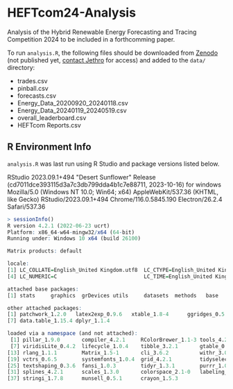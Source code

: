 # HEFTcom24-Analysis

Analysis of the Hybrid Renewable Energy Forecasting and Tracing Competition 2024 to be included in a forthcomming paper.

To run `analysis.R`, the following files should be downloaded from [Zenodo](https://doi.org/10.5281/zenodo.13950764) (not published yet, [contact Jethro](mailto:jethro.browell@glasgow.ac.uk) for access) and added to the `data/` directory:
- trades.csv
- pinball.csv
- forecasts.csv
- Energy_Data_20200920_20240118.csv
- Energy_Data_20240119_20240519.csv
- overall_leaderboard.csv
- HEFTcom Reports.csv


## R Environment Info

`analysis.R` was last run using R Studio and package versions listed below.


RStudio 2023.09.1+494 "Desert Sunflower" Release (cd7011dce393115d3a7c3db799dda4b1c7e88711, 2023-10-16) for windows
Mozilla/5.0 (Windows NT 10.0; Win64; x64) AppleWebKit/537.36 (KHTML, like Gecko) RStudio/2023.09.1+494 Chrome/116.0.5845.190 Electron/26.2.4 Safari/537.36


```r
> sessionInfo()
R version 4.2.1 (2022-06-23 ucrt)
Platform: x86_64-w64-mingw32/x64 (64-bit)
Running under: Windows 10 x64 (build 26100)

Matrix products: default

locale:
[1] LC_COLLATE=English_United Kingdom.utf8  LC_CTYPE=English_United Kingdom.utf8    LC_MONETARY=English_United Kingdom.utf8
[4] LC_NUMERIC=C                            LC_TIME=English_United Kingdom.utf8    

attached base packages:
[1] stats     graphics  grDevices utils     datasets  methods   base     

other attached packages:
[1] patchwork_1.2.0   latex2exp_0.9.6   xtable_1.8-4      ggridges_0.5.4    ggplot2_3.5.1     rstudioapi_0.14  
[7] data.table_1.15.4 dplyr_1.1.4      

loaded via a namespace (and not attached):
 [1] pillar_1.9.0       compiler_4.2.1     RColorBrewer_1.1-3 tools_4.2.1        lattice_0.20-45    nlme_3.1-157      
 [7] viridisLite_0.4.2  lifecycle_1.0.4    tibble_3.2.1       gtable_0.3.5       mgcv_1.8-40        pkgconfig_2.0.3   
[13] rlang_1.1.1        Matrix_1.5-1       cli_3.6.2          withr_3.0.0        stringr_1.5.1      generics_0.1.3    
[19] vctrs_0.6.5        systemfonts_1.0.4  grid_4.2.1         tidyselect_1.2.1   glue_1.6.2         R6_2.5.1          
[25] textshaping_0.3.6  fansi_1.0.3        tidyr_1.3.1        purrr_1.0.2        farver_2.1.2       magrittr_2.0.3    
[31] splines_4.2.1      scales_1.3.0       colorspace_2.1-0   labeling_0.4.3     ragg_1.2.4         utf8_1.2.2        
[37] stringi_1.7.8      munsell_0.5.1      crayon_1.5.3 
```